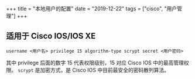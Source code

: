 +++
title = "本地用户的配置"
date = "2019-12-22"
tags = ["cisco", "用户管理"]
+++

## 适用于 Cisco IOS/IOS XE

```console
username <用户名> privilege 15 algorithm-type scrypt secret <用户密码>
```

其中 privilege 后面的数字 15 代表权限级别，15 对应 Cisco IOS 中的最高管理权限。
`scrypt` 是加密方式，是 Cisco IOS 中目前最安全的密码散列算法。
